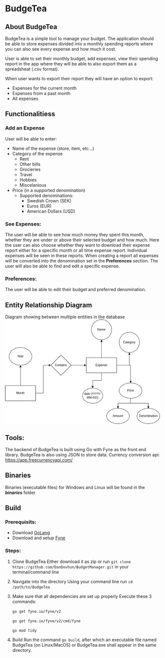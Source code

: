# BudgeTea
## About BudgeTea
BudgeTea is a simple tool to manage your budget. The application should be able to store expenses divided into a monthly spending reports where you can also see every expense and how much it cost.

User is able to set their monthly budget, add expenses, view their spending report in the app where they will be able to also export them as a spreadsheat (.csv format).

When user wants to export their report they will have an option to export:
- Expenses for the current month
- Expenses from a past month
- All expenses

## Functionalitiess
### Add an Expense
User will be able to enter:
- Name of the expense (store, item, etc...)
- Category of the expense
  - Rent
  - Other bills
  - Grocieries
  - Travel
  - Hobbies
  - Miscelanious 
- Price (in a supported denomination)
  - Supported denominations:
    - Swedish Crown (SEK)
    - Euros (EUR)
    - American Dollars (USD)

### See Expenses:
The user will be able to see how much money they spent this month, whether they are under or above their selected budget and how much. 
Here the user can also choose whether they want to download their expense report either for a specific month or all time expense report. Individual expenses will be seen in these reports. When creating a report all expenses will be converted into the denomination set in the **Preferences** section. The user will also be able to find and edit a specific expense.

### Preferences:
The user will be able to edit their budget and preferred denomination.

## Entity Relationship Diagram
Diagram showing between multiple entities in the database
![ER Diagram](images/ER%20Diagram.drawio(1).png)

## Tools:
The backend of BudgeTea is built using Go with Fyne as the front end library. BudgeTea is also using JSON to store data.
Currency conversion api: https://app.freecurrencyapi.com/

## Binaries
Binaries (executable files) for Windows and Linux will be found in the ***binaries*** folder

## Build
### Prerequisits:
- Download [GoLang](https://go.dev/dl/)
- Download and setup [Fyne](https://developer.fyne.io/started/)

### Steps:
1. Clone BudgeTea
   Either download it as zip or run `git clone https://github.com/DanDovhun/BudgetManager.git` in your terminal/command line

2. Navigate into the directory
   Using your command line run `cd /path/to/BudgeTea`

3. Make sure that all dependencies are set up properly
   Execute these 3 commands:

   `go get fyne.io/fyne/v2`

	 `go get fyne.io/fyne/v2/cmd/fyne`

	 `go mod tidy`

4. Build
   Run the command `go build`, after which an executable file named BudgeTea (on Linux/MacOS) or BudgeTea.exe shall appear in the same directory.
